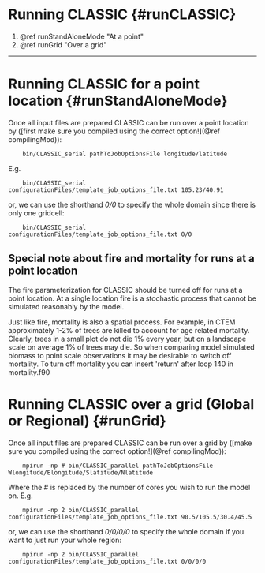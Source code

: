 # Running CLASSIC {#runCLASSIC}

1. @ref runStandAloneMode "At a point"
2. @ref runGrid "Over a grid"


---


# Running CLASSIC for a point location {#runStandAloneMode}

Once all input files are prepared CLASSIC can be run over a point location by ([first make sure you compiled using the correct option!](@ref compilingMod)):

        bin/CLASSIC_serial pathToJobOptionsFile longitude/latitude

E.g.

        bin/CLASSIC_serial configurationFiles/template_job_options_file.txt 105.23/40.91

or, we can use the shorthand *0/0* to specify the whole domain since there is only one gridcell:

        bin/CLASSIC_serial configurationFiles/template_job_options_file.txt 0/0

## Special note about fire and mortality for runs at a point location

The fire parameterization for CLASSIC should be turned off for runs at a point location. At a single location fire is a stochastic process that cannot be simulated reasonably by the model.

Just like fire, mortality is also a spatial process. For example, in CTEM approximately 1-2% of trees are killed to account for age related mortality. Clearly, trees in a small plot do not die 1% every year, but on a landscape scale on average 1% of trees may die. So when comparing model simulated biomass to point scale observations it may be desirable to switch off mortality. To turn off mortality you can insert 'return' after loop 140 in mortality.f90


# Running CLASSIC over a grid (Global or Regional) {#runGrid}

Once all input files are prepared CLASSIC can be run over a grid by ([make sure you compiled using the correct option!](@ref compilingMod)):

        mpirun -np # bin/CLASSIC_parallel pathToJobOptionsFile Wlongitude/Elongitude/Slatitude/Nlatitude

Where the # is replaced by the number of cores you wish to run the model on. E.g.

        mpirun -np 2 bin/CLASSIC_parallel configurationFiles/template_job_options_file.txt 90.5/105.5/30.4/45.5

or, we can use the shorthand *0/0/0/0* to specify the whole domain if you want to just run your whole region:

        mpirun -np 2 bin/CLASSIC_parallel configurationFiles/template_job_options_file.txt 0/0/0/0
